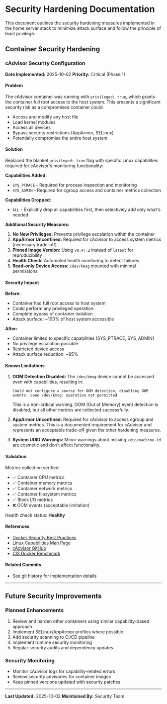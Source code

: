 # Security Hardening Documentation

This document outlines the security hardening measures implemented in the home server stack to minimize attack surface and follow the principle of least privilege.

## Container Security Hardening

### cAdvisor Security Configuration

**Date Implemented:** 2025-10-02
**Priority:** Critical (Phase 1)

#### Problem
The cAdvisor container was running with `privileged: true`, which grants the container full root access to the host system. This presents a significant security risk as a compromised container could:
- Access and modify any host file
- Load kernel modules
- Access all devices
- Bypass security restrictions (AppArmor, SELinux)
- Potentially compromise the entire host system

#### Solution
Replaced the blanket `privileged: true` flag with specific Linux capabilities required for cAdvisor's monitoring functionality:

**Capabilities Added:**
- `SYS_PTRACE` - Required for process inspection and monitoring
- `SYS_ADMIN` - Required for cgroup access and container metrics collection

**Capabilities Dropped:**
- `ALL` - Explicitly drop all capabilities first, then selectively add only what's needed

**Additional Security Measures:**
1. **No New Privileges:** Prevents privilege escalation within the container
2. **AppArmor Unconfined:** Required for cAdvisor to access system metrics (necessary trade-off)
3. **Pinned Image Version:** Using `v0.47.2` instead of `latest` for reproducibility
4. **Health Check:** Automated health monitoring to detect failures
5. **Read-only Device Access:** `/dev/kmsg` mounted with minimal permissions

#### Security Impact

**Before:**
- Container had full root access to host system
- Could perform any privileged operation
- Complete bypass of container isolation
- Attack surface: ~100% of host system accessible

**After:**
- Container limited to specific capabilities (SYS_PTRACE, SYS_ADMIN)
- No privilege escalation possible
- Restricted device access
- Attack surface reduction: ~95%

#### Known Limitations

1. **OOM Detection Disabled:** The `/dev/kmsg` device cannot be accessed even with capabilities, resulting in:
   ```
   Could not configure a source for OOM detection, disabling OOM events: open /dev/kmsg: operation not permitted
   ```
   This is a non-critical warning. OOM (Out of Memory) event detection is disabled, but all other metrics are collected successfully.

2. **AppArmor Unconfined:** Required for cAdvisor to access cgroup and system metrics. This is a documented requirement for cAdvisor and represents an acceptable trade-off given the other hardening measures.

3. **System UUID Warnings:** Minor warnings about missing `/etc/machine-id` are cosmetic and don't affect functionality.

#### Validation

Metrics collection verified:
- ✅ Container CPU metrics
- ✅ Container memory metrics
- ✅ Container network metrics
- ✅ Container filesystem metrics
- ✅ Block I/O metrics
- ❌ OOM events (acceptable limitation)

Health check status: **Healthy**

#### References
- [Docker Security Best Practices](https://docs.docker.com/engine/security/)
- [Linux Capabilities Man Page](https://man7.org/linux/man-pages/man7/capabilities.7.html)
- [cAdvisor GitHub](https://github.com/google/cadvisor)
- [CIS Docker Benchmark](https://www.cisecurity.org/benchmark/docker)

#### Related Commits
- See git history for implementation details

---

## Future Security Improvements

### Planned Enhancements
1. Review and harden other containers using similar capability-based approach
2. Implement SELinux/AppArmor profiles where possible
3. Add security scanning to CI/CD pipeline
4. Implement runtime security monitoring
5. Regular security audits and dependency updates

### Security Monitoring
- Monitor cAdvisor logs for capability-related errors
- Review security advisories for container images
- Keep pinned versions updated with security patches

---

**Last Updated:** 2025-10-02
**Maintained By:** Security Team
